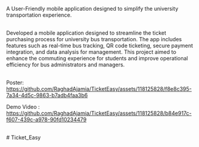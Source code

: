 A User-Friendly mobile application designed to simplify the university transportation experience.
<br /><br />

Developed a mobile application designed to streamline the ticket purchasing process for university bus transportation. The app includes features such as real-time bus tracking, QR code ticketing, secure payment integration, and data analysis for management. This project aimed to enhance the commuting experience for students and improve operational efficiency for bus administrators and managers. 
<br />
<br />

Poster: https://github.com/RaghadAjamia/TicketEasy/assets/118125828/f8e8c395-7a34-4d5c-9863-b7adb4faa3b6
<br />

Demo Video : https://github.com/RaghadAjamia/TicketEasy/assets/118125828/b84e917c-f607-439c-a978-90fd10234479
<br />


<br />
#   T i c k e t _ E a s y 
 


